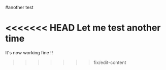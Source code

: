 #another test



<<<<<<< HEAD
Let me test another time
=======




It's now working fine !!
>>>>>>> fix/edit-content
